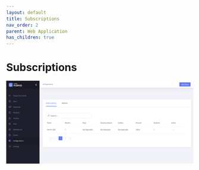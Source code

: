 ```yaml
---
layout: default
title: Subscriptions
nav_order: 2
parent: Web Application
has_children: true
---
```


<script src="/auth.js"></script>

# Subscriptions

![Centre screenshot](/assets/images/subscriptions/main.png)
